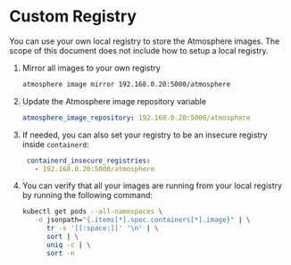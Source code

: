 # Custom Registry

You can use your own local registry to store the Atmosphere images.  The scope
of this document does not include how to setup a local registry.

1. Mirror all images to your own registry

   ```bash
   atmosphere image mirror 192.168.0.20:5000/atmosphere
   ```

2. Update the Atmosphere image repository variable

   ```yaml
   atmosphere_image_repository: 192.168.0.20:5000/atmosphere
   ```

3. If needed, you can also set your registry to be an insecure registry inside
   `containerd`:

   ```yaml
    containerd_insecure_registries:
      - 192.168.0.20:5000/atmosphere
    ```

4. You can verify that all your images are running from your local registry by
   running the following command:

   ```bash
   kubectl get pods --all-namespaces \
      -o jsonpath="{.items[*].spec.containers[*].image}" | \
         tr -s '[[:space:]]' '\n' | \
         sort | \
         uniq -c | \
         sort -n
   ```
